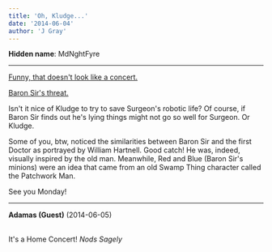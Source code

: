 ```yaml
---
title: 'Oh, Kludge...'
date: '2014-06-04'
author: 'J Gray'
---
```


<p><strong>Hidden name</strong>: MdNghtFyre</p><hr><p><a href="/comics/465/" target="_blank">Funny, that doesn't look like a concert.</a></p><p><a href="/comics/483/" target="_blank">Baron Sir's threat.</a></p><p>Isn't it nice of Kludge to try to save Surgeon's robotic life? Of course, if Baron Sir finds out he's lying things might not go so well for Surgeon. Or Kludge.</p><p>Some of you, btw, noticed the similarities between Baron Sir and the first Doctor as portrayed by William Hartnell. Good catch! He was, indeed, visually inspired by the old man. Meanwhile, Red and Blue (Baron Sir's minions) were an idea that came from an old Swamp Thing character called the Patchwork Man.</p><p>See you Monday!</p>

---
**Adamas (Guest)** (2014-06-05)

<br> It's a Home Concert! *Nods Sagely*<br>

